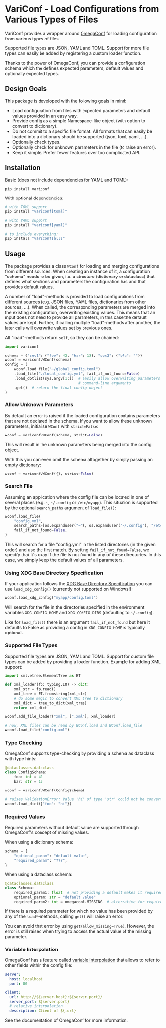 VariConf - Load Configurations from Various Types of Files
==========================================================

VariConf provides a wrapper around [OmegaConf](https://omegaconf.readthedocs.io) for
loading configuration from various types of files.

Supported file types are JSON, YAML and TOML.  Support for more file types can easily be
added by registering a custom loader function.

Thanks to the power of OmegaConf, you can provide a configuration schema which the
defines expected parameters, default values and optionally expected types.


Design Goals
------------

This package is developed with the following goals in mind:

- Load configuration from files with expected parameters and default values provided in
  an easy way.
- Provide config as a simple Namespace-like object (with option to convert to
  dictionary).
- Do not commit to a specific file format.  All formats that can easily be loaded into a
  dictionary should be supported (json, toml, yaml, ...).
- Optionally check types.
- Optionally check for unknown parameters in the file (to raise an error).
- Keep it simple.  Prefer fewer features over too complicated API.


Installation
------------

Basic (does not include dependencies for YAML and TOML):
```
pip install variconf
```

With optional dependencies:
```bash
# with TOML support
pip install "variconf[toml]"

# with YAML support
pip install "variconf[yaml]"

# to include everything:
pip install "variconf[all]"
```


Usage
-----

The package provides a class `WConf` for loading and merging configurations from
different sources. When creating an instance of it, a configuration "schema" needs to be
given, i.e. a structure (dictionary or dataclass) that defines what sections and
parameters the configuration has and that provides default values.

A number of "load"-methods is provided to load configurations from different sources
(e.g. JSON files, YAML files, dictionaries from other sources, ...).  When called,
the corresponding parameters are merged into the existing configuration, overwriting
existing values.  This means that an input does not need to provide all parameters,
in this case the default values are kept.  Further, if calling multiple
"load"-methods after another, the later calls will overwrite values set by previous
ones.

All "load"-methods return ``self``, so they can be chained:

```python
import variconf

schema = {"sec1": {"foo": 42, "bar": 13}, "sec2": {"bla": ""}}
wconf = variconf.WConf(schema)
config = (
    wconf.load_file("~/global_config.toml")
    .load_file("./local_config.yml", fail_if_not_found=False)
    .load_dotlist(sys.argv[1:])  # easily allow overwriting parameters via
                                 # command-line arguments
    .get()  # return the final config object
)
```


### Allow Unknown Parameters

By default an error is raised if the loaded configuration contains parameters that are
not declared in the schema.  If you want to allow these unknown parameters, initialise
`WConf` with `strict=False`:

```python
wconf = variconf.WConf(schema, strict=False)
```

This will result in the unknown parameters being merged into the config object.

With this you can even omit the schema altogether by simply passing an empty dictionary:
```python
wconf = variconf.WConf({}, strict=False)
```


### Search File

Assuming an application where the config file can be located in one of several places
(e.g. `~`, `~/.config` or `/etc/myapp`).  This situation is supported by the optional
`search_paths` argument of `load_file()`:

```python
wconf.load_file(
    "config.yml",
    search_paths=[os.expanduser("~"), os.expanduser("~/.config"), "/etc/myapp"],
    fail_if_not_found=False,
)
```
This will search for a file "config.yml" in the listed directories (in the given order)
and use the first match.
By setting `fail_if_not_found=False`, we specify that it's okay if the file is not found
in any of these directories.  In this case, we simply keep the default values of all
parameters.


### Using XDG Base Directory Specification

If your application follows the [XDG Base Directory
Specification](https://specifications.freedesktop.org/basedir-spec/basedir-spec-latest.html)
you can use ``load_xdg_config()`` (currently not supported on Windows!):

```python
wconf.load_xdg_config("myapp/config.toml")
```
Will search for the file in the directories specified in the environment variables
`XDG_CONFIG_HOME` and `XDG_CONFIG_DIRS` (defaulting to `~/.config`).

Like for `load_file()` there is an argument `fail_if_not_found` but here it defaults to
False as providing a config in `XDG_CONFIG_HOME` is typically optional.


### Supported File Types

Supported file types are JSON, YAML and TOML.  Support for custom file types can be
added by providing a loader function.  Example for adding XML support:

```python
import xml.etree.ElementTree as ET

def xml_loader(fp: typing.IO) -> dict:
    xml_str = fp.read()
    xml_tree = ET.fromstring(xml_str)
    # do some magic to convert XML tree to dictionary
    xml_dict = tree_to_dict(xml_tree)
    return xml_dict

wconf.add_file_loader("xml", [".xml"], xml_loader)

# now, XML files can be read by WConf.load and WConf.load_file
wconf.load_file("config.xml")
```


### Type Checking

OmegaConf supports type-checking by providing a schema as dataclass with type hints:

```python
@dataclasses.dataclass
class ConfigSchema:
    foo: int = 42
    bar: str = 13

wconf = variconf.WConf(ConfigSchema)

# raises ValidationError: Value 'hi' of type 'str' could not be converted to Integer
wconf.load_dict({"foo": "hi"})
```

### Required Values

Required parameters without default value are supported through OmegaConf's concept of
missing values.

When using a dictionary schema:

```python
schema = {
    "optional_param": "default value",
    "required_param": "???",
}
```

When using a dataclass schema:

```python
@dataclasses.dataclass
class Schema:
    required_param1: float  # not providing a default makes it required
    optional_param: str = "default value"
    required_param2: int = omegaconf.MISSING  # alternative for required parameters
```

If there is a required parameter for which no value has been provided by any of the
`load*`-methods, calling `get()` will raise an error.

You can avoid that error by using `get(allow_missing=True)`.  However, the error is
still raised when trying to access the actual value of the missing parameter.


### Variable Interpolation

OmegaConf has a feature called [variable interpolation](https://omegaconf.readthedocs.io/en/latest/usage.html#variable-interpolation)
that allows to refer to other fields within the config file:

```yaml
server:
  host: localhost
  port: 80

client:
  url: http://${server.host}:${server.port}/
  server_port: ${server.port}
  # relative interpolation
  description: Client of ${.url}
```
See the documentation of OmegaConf for more information.
